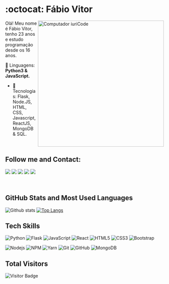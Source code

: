 # :octocat: Fábio Vitor

<img src="https://raw.githubusercontent.com/MicaelliMedeiros/micaellimedeiros/master/image/computer-illustration.png" min-width="400px" max-width="400px" width="400px" align="right" alt="Computador iuriCode">

<p align="left"> 
  Olá! Meu nome é Fábio Vitor, tenho 23 anos e estudo programação desde os 16 anos. 
</p>


<p align="left">
  🦄 Linguagens: <strong>Python3 & JavaScript.</strong>
</p>

- :wrench: Tecnologias: Flask, Node.JS, HTML, CSS, Javascript, ReactJS, MongoDB & SQL.
<br>


## Follow me and Contact:


<p align="left">

  <a href="mailto:fabvitor2010@gmail.com?subject=Contato através do Github" alt="Gmail">
  <img src="https://img.shields.io/badge/-Gmail-black?style=flat-square&labelColor=FF0000&logo=gmail&logoColor=white&link=LINK-DO-SEU-EMAIL" /></a>

  <a href="https://www.linkedin.com/in/fvitor7/" alt="Linkedin">
  <img src="https://img.shields.io/badge/-Linkedin-black?style=flat-square&logo=Linkedin&logoColor=white&link=LINK-DO-SEU-LINKEDIN" /></a>

  <a href="https://api.whatsapp.com/send?phone=5575992392907&text=Contato%20atrav%C3%A9s%20do%20github" alt="WhatsApp">
  <img src="https://img.shields.io/badge/-WhatsApp-black?style=flat-square&labelColor=25d366&logo=whatsapp&logoColor=white&link=API-DO-SEU-WHATSAPP"/></a>

  <a href="https://www.fb.com/fabiov7" alt="Facebook">
  <img src="https://img.shields.io/badge/-Facebook-black?style=flat-square&labelColor=3b5998&logo=facebook&logoColor=white&link=LINK-DO-SEU-FACEBOOK"/></a>

  <a href="https://www.instagram.com/f_vitor7" alt="Instagram">
  <img src="https://img.shields.io/badge/-Instagram-black?style=flat-square&labelColor=DF0174&logo=instagram&logoColor=white&link=LINK-DO-SEU-INSTAGRAM"/></a>
</p>  

<br>

## GitHub Stats and Most Used Languages

![Github stats](https://github-readme-stats.vercel.app/api?username=FVitor7&hide=issues&theme=gruvbox&show_icons=true&hide_border=false&count_private=true&include_all_commits=true&line_height=24.5)
[![Top Langs](https://github-readme-stats.vercel.app/api/top-langs/?username=FVitor7&layout=compact&theme=gruvbox&langs_count=6)](https://github.com/FVitor7/Fvitor7)

## Tech Skills

![Python](https://img.shields.io/badge/-Python-black?style=flat-square&logo=python)
![Flask](https://img.shields.io/badge/-Flask-black?style=flat-square&logo=flask)
![JavaScript](https://img.shields.io/badge/-JavaScript-black?style=flat-square&logo=javascript)
![React](https://img.shields.io/badge/-React-black?style=flat-square&logo=react)
![HTML5](https://img.shields.io/badge/-HTML5-black?style=flat-square&logo=html5&logoColor=white)
![CSS3](https://img.shields.io/badge/-CSS3-black?style=flat-square&logo=css3)
![Bootstrap](https://img.shields.io/badge/-Bootstrap-black?style=flat-square&logo=bootstrap)
<!--![TypeScript](https://img.shields.io/badge/-TypeScript-007ACC?style=flat-square&logo=typescript)-->
![Nodejs](https://img.shields.io/badge/NodeJs-black.svg?logo=node.js&logoColor=white)
![NPM](https://img.shields.io/badge/NPM-black.svg?logo=npm)
![Yarn](https://img.shields.io/badge/Yarn-black.svg?logo=yarn&logoColor=white)
![Git](https://img.shields.io/badge/-Git-black?style=flat-square&logo=git)
![GitHub](https://img.shields.io/badge/-GitHub-black?style=flat-square&logo=github)
![MongoDB](https://img.shields.io/badge/-MongoDB-black?style=flat-square&logo=mongodb)

## Total Visitors

![Visitor Badge](https://visitor-badge.laobi.icu/badge?page_id=fvitor7.fvitor7)


